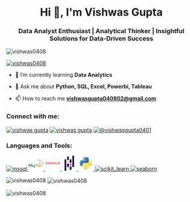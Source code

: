 <h1 align="center">Hi 👋, I'm Vishwas Gupta</h1>
<h3 align="center">Data Analyst Enthusiast | Analytical Thinker | Insightful Solutions for Data-Driven Success</h3>

<p align="left"> <img src="https://komarev.com/ghpvc/?username=vishwas0408&label=Profile%20views&color=0e75b6&style=flat" alt="vishwas0408" /> </p>

<p align="left"> <a href="https://github.com/ryo-ma/github-profile-trophy"><img src="https://github-profile-trophy.vercel.app/?username=vishwas0408" alt="vishwas0408" /></a> </p>

- 🌱 I’m currently learning **Data Analytics**

- 💬 Ask me about **Python, SQL, Excel, Powerbi, Tableau**

- 📫 How to reach me **vishwasgupta040802@gmail.com**

<h3 align="left">Connect with me:</h3>
<p align="left">
<a href="https://linkedin.com/in/vishwas gupta" target="blank"><img align="center" src="https://raw.githubusercontent.com/rahuldkjain/github-profile-readme-generator/master/src/images/icons/Social/linked-in-alt.svg" alt="vishwas gupta" height="30" width="40" /></a>
<a href="https://fb.com/vishwas gupta" target="blank"><img align="center" src="https://raw.githubusercontent.com/rahuldkjain/github-profile-readme-generator/master/src/images/icons/Social/facebook.svg" alt="vishwas gupta" height="30" width="40" /></a>
<a href="https://www.hackerrank.com/@vishwasgupta0401" target="blank"><img align="center" src="https://raw.githubusercontent.com/rahuldkjain/github-profile-readme-generator/master/src/images/icons/Social/hackerrank.svg" alt="@vishwasgupta0401" height="30" width="40" /></a>
</p>

<h3 align="left">Languages and Tools:</h3>
<p align="left"> <a href="https://www.microsoft.com/en-us/sql-server" target="_blank" rel="noreferrer"> <img src="https://www.svgrepo.com/show/303229/microsoft-sql-server-logo.svg" alt="mssql" width="40" height="40"/> </a> <a href="https://www.mysql.com/" target="_blank" rel="noreferrer"> <img src="https://raw.githubusercontent.com/devicons/devicon/master/icons/mysql/mysql-original-wordmark.svg" alt="mysql" width="40" height="40"/> </a> <a href="https://www.oracle.com/" target="_blank" rel="noreferrer"> <img src="https://raw.githubusercontent.com/devicons/devicon/master/icons/oracle/oracle-original.svg" alt="oracle" width="40" height="40"/> </a> <a href="https://pandas.pydata.org/" target="_blank" rel="noreferrer"> <img src="https://raw.githubusercontent.com/devicons/devicon/2ae2a900d2f041da66e950e4d48052658d850630/icons/pandas/pandas-original.svg" alt="pandas" width="40" height="40"/> </a> <a href="https://www.python.org" target="_blank" rel="noreferrer"> <img src="https://raw.githubusercontent.com/devicons/devicon/master/icons/python/python-original.svg" alt="python" width="40" height="40"/> </a> <a href="https://scikit-learn.org/" target="_blank" rel="noreferrer"> <img src="https://upload.wikimedia.org/wikipedia/commons/0/05/Scikit_learn_logo_small.svg" alt="scikit_learn" width="40" height="40"/> </a> <a href="https://seaborn.pydata.org/" target="_blank" rel="noreferrer"> <img src="https://seaborn.pydata.org/_images/logo-mark-lightbg.svg" alt="seaborn" width="40" height="40"/> </a> </p>

<p><img align="left" src="https://github-readme-stats.vercel.app/api/top-langs?username=vishwas0408&show_icons=true&locale=en&layout=compact" alt="vishwas0408" /></p>

<p>&nbsp;<img align="center" src="https://github-readme-stats.vercel.app/api?username=vishwas0408&show_icons=true&locale=en" alt="vishwas0408" /></p>

<p><img align="center" src="https://github-readme-streak-stats.herokuapp.com/?user=vishwas0408&" alt="vishwas0408" /></p>
